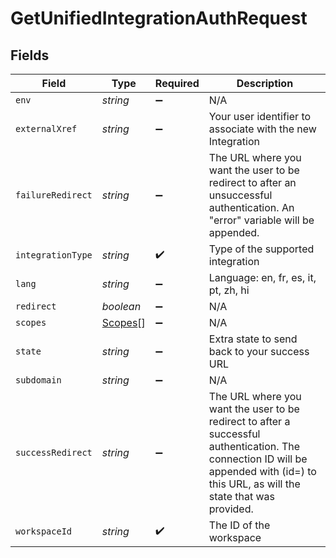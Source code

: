 # GetUnifiedIntegrationAuthRequest


## Fields

| Field                                                                                                                                                                                               | Type                                                                                                                                                                                                | Required                                                                                                                                                                                            | Description                                                                                                                                                                                         |
| --------------------------------------------------------------------------------------------------------------------------------------------------------------------------------------------------- | --------------------------------------------------------------------------------------------------------------------------------------------------------------------------------------------------- | --------------------------------------------------------------------------------------------------------------------------------------------------------------------------------------------------- | --------------------------------------------------------------------------------------------------------------------------------------------------------------------------------------------------- |
| `env`                                                                                                                                                                                               | *string*                                                                                                                                                                                            | :heavy_minus_sign:                                                                                                                                                                                  | N/A                                                                                                                                                                                                 |
| `externalXref`                                                                                                                                                                                      | *string*                                                                                                                                                                                            | :heavy_minus_sign:                                                                                                                                                                                  | Your user identifier to associate with the new Integration                                                                                                                                          |
| `failureRedirect`                                                                                                                                                                                   | *string*                                                                                                                                                                                            | :heavy_minus_sign:                                                                                                                                                                                  | The URL where you want the user to be redirect to after an unsuccessful authentication. An "error" variable will be appended.                                                                       |
| `integrationType`                                                                                                                                                                                   | *string*                                                                                                                                                                                            | :heavy_check_mark:                                                                                                                                                                                  | Type of the supported integration                                                                                                                                                                   |
| `lang`                                                                                                                                                                                              | *string*                                                                                                                                                                                            | :heavy_minus_sign:                                                                                                                                                                                  | Language: en, fr, es, it, pt, zh, hi                                                                                                                                                                |
| `redirect`                                                                                                                                                                                          | *boolean*                                                                                                                                                                                           | :heavy_minus_sign:                                                                                                                                                                                  | N/A                                                                                                                                                                                                 |
| `scopes`                                                                                                                                                                                            | [Scopes](../../models/operations/scopes.md)[]                                                                                                                                                       | :heavy_minus_sign:                                                                                                                                                                                  | N/A                                                                                                                                                                                                 |
| `state`                                                                                                                                                                                             | *string*                                                                                                                                                                                            | :heavy_minus_sign:                                                                                                                                                                                  | Extra state to send back to your success URL                                                                                                                                                        |
| `subdomain`                                                                                                                                                                                         | *string*                                                                                                                                                                                            | :heavy_minus_sign:                                                                                                                                                                                  | N/A                                                                                                                                                                                                 |
| `successRedirect`                                                                                                                                                                                   | *string*                                                                                                                                                                                            | :heavy_minus_sign:                                                                                                                                                                                  | The URL where you want the user to be redirect to after a successful authentication.  The connection ID will be appended with (id=<connectionId>) to this URL, as will the state that was provided. |
| `workspaceId`                                                                                                                                                                                       | *string*                                                                                                                                                                                            | :heavy_check_mark:                                                                                                                                                                                  | The ID of the workspace                                                                                                                                                                             |